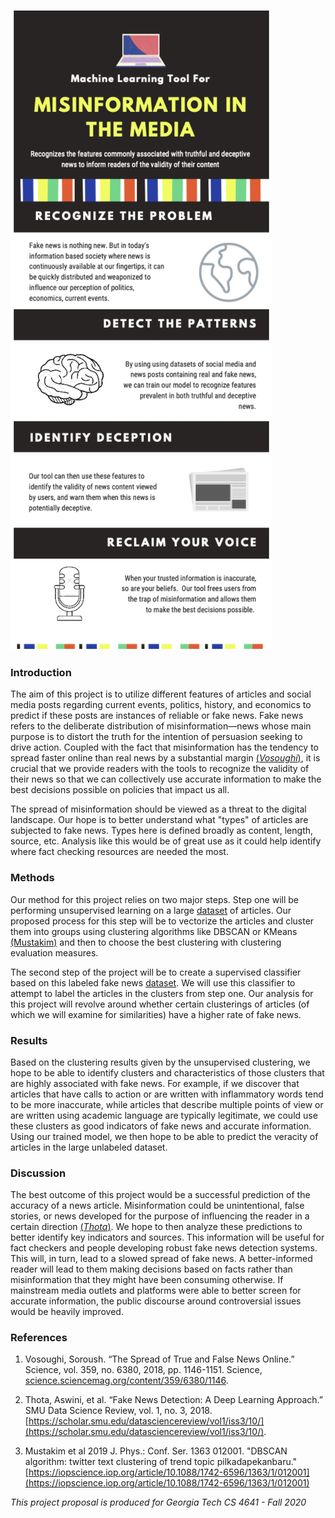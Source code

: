 ![Image](infographic.png)

### Introduction

The aim of this project is to utilize different features of articles and social media posts regarding current events, politics, history, and economics to predict if these posts are instances of reliable or fake news. Fake news refers to the deliberate distribution of misinformation—news whose main purpose is to distort the truth for the intention of persuasion seeking to drive action. Coupled with the fact that misinformation has the tendency to spread faster online than real news by a substantial margin [(*Vosoughi*)](http://science.sciencemag.org/content/359/6380/1146), it is crucial that we provide readers with the tools to recognize the validity of their news so that we can collectively use accurate information to make the best decisions possible on policies that impact us all.
 
The spread of misinformation should be viewed as a threat to the digital landscape. Our hope is to better understand what "types" of articles are subjected to fake news. Types here is defined broadly as content, length, source, etc. Analysis like this would be of great use as it could help identify where fact checking resources are needed the most.

### Methods
Our method for this project relies on two major steps. Step one will be performing unsupervised learning on a large [dataset](https://www.kaggle.com/snapcrack/all-the-news) of articles. Our proposed process for this step will be to vectorize the articles and cluster them into groups using clustering algorithms like DBSCAN or KMeans [(Mustakim)](https://iopscience.iop.org/article/10.1088/1742-6596/1363/1/012001) and then to choose the best clustering with clustering evaluation measures.
 
The second step of the project will be to create a supervised classifier based on this labeled fake news [dataset](https://ieee-dataport.org/open-access/fnid-fake-news-inference-dataset). We will use this classifier to attempt to label the articles in the clusters from step one. Our analysis for this project will revolve around whether certain clusterings of articles (of which we will examine for similarities) have a higher rate of fake news.

### Results
Based on the clustering results given by the unsupervised clustering, we hope to be able to identify clusters and characteristics of those clusters that are highly associated with fake news. For example, if we discover that articles that have calls to action or are written with inflammatory words tend to be more inaccurate, while articles that describe multiple points of view or are written using academic language are typically legitimate, we could use these clusters as good indicators of fake news and accurate information. Using our trained model, we then hope to be able to predict the veracity of articles in the large unlabeled dataset.

### Discussion

The best outcome of this project would be a successful prediction of the accuracy of a news article. Misinformation could be unintentional, false stories, or news developed for the purpose of influencing the reader in a certain direction [(_Thota_)](https://scholar.smu.edu/datasciencereview/vol1/iss3/10/). We hope to then analyze these predictions to better identify key indicators and sources. This information will be useful for fact checkers and people developing robust fake news detection systems. This will, in turn, lead to a slowed spread of fake news. A better-informed reader will lead to them making decisions based on facts rather than misinformation that they might have been consuming otherwise. If mainstream media outlets and platforms were able to better screen for accurate information, the public discourse around controversial issues would be heavily improved.

### References

1. Vosoughi, Soroush. “The Spread of True and False News Online.” Science, vol. 359, no. 6380, 2018, pp. 1146-1151. Science, [science.sciencemag.org/content/359/6380/1146](http://science.sciencemag.org/content/359/6380/1146).

2. Thota, Aswini, et al. “Fake News Detection: A Deep Learning Approach.” SMU Data Science Review, vol. 1, no. 3, 2018. [https://scholar.smu.edu/datasciencereview/vol1/iss3/10/](https://scholar.smu.edu/datasciencereview/vol1/iss3/10/).

3. Mustakim et al 2019 J. Phys.: Conf. Ser. 1363 012001. "DBSCAN algorithm: twitter text clustering of trend topic pilkadapekanbaru." [https://iopscience.iop.org/article/10.1088/1742-6596/1363/1/012001](https://iopscience.iop.org/article/10.1088/1742-6596/1363/1/012001)

_This project proposal is produced for Georgia Tech CS 4641 - Fall 2020_
